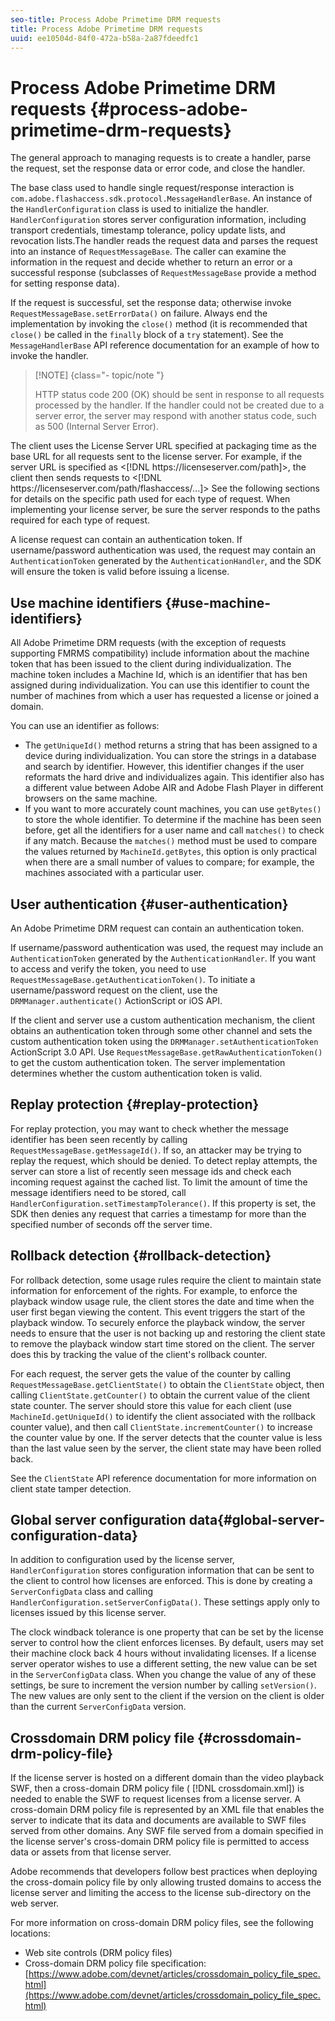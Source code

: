 ```yaml
---
seo-title: Process Adobe Primetime DRM requests
title: Process Adobe Primetime DRM requests
uuid: ee10504d-84f0-472a-b58a-2a87fdeedfc1
---
```


# Process Adobe Primetime DRM requests {#process-adobe-primetime-drm-requests}

The general approach to managing requests is to create a handler, parse the request, set the response data or error code, and close the handler.

The base class used to handle single request/response interaction is `com.adobe.flashaccess.sdk.protocol.MessageHandlerBase`. An instance of the `HandlerConfiguration` class is used to initialize the handler. `HandlerConfiguration` stores server configuration information, including transport credentials, timestamp tolerance, policy update lists, and revocation lists.The handler reads the request data and parses the request into an instance of `RequestMessageBase`. The caller can examine the information in the request and decide whether to return an error or a successful response (subclasses of `RequestMessageBase` provide a method for setting response data).

If the request is successful, set the response data; otherwise invoke `RequestMessageBase.setErrorData()` on failure. Always end the implementation by invoking the `close()` method (it is recommended that `close()` be called in the `finally` block of a `try` statement). See the `MessageHandlerBase` API reference documentation for an example of how to invoke the handler.

>[!NOTE] {class="- topic/note "}
>
>HTTP status code 200 (OK) should be sent in response to all requests processed by the handler. If the handler could not be created due to a server error, the server may respond with another status code, such as 500 (Internal Server Error).

The client uses the License Server URL specified at packaging time as the base URL for all requests sent to the license server. For example, if the server URL is specified as <[!DNL ht<span></span>tps://licenseserver.com/path]>, the client then sends requests to <[!DNL ht<span></span>tps://licenseserver.com/path/flashaccess/...]> See the following sections for details on the specific path used for each type of request. When implementing your license server, be sure the server responds to the paths required for each type of request.

A license request can contain an authentication token. If username/password authentication was used, the request may contain an `AuthenticationToken` generated by the `AuthenticationHandler`, and the SDK will ensure the token is valid before issuing a license.

## Use machine identifiers {#use-machine-identifiers}

All Adobe Primetime DRM requests (with the exception of requests supporting FMRMS compatibility) include information about the machine token that has been issued to the client during individualization. The machine token includes a Machine Id, which is an identifier that has ben assigned during individualization. You can use this identifier to count the number of machines from which a user has requested a license or joined a domain.

You can use an identifier as follows:

* The `getUniqueId()` method returns a string that has been assigned to a device during individualization. You can store the strings in a database and search by identifier. However, this identifier changes if the user reformats the hard drive and individualizes again. This identifier also has a different value between Adobe AIR and Adobe Flash Player in different browsers on the same machine. 
* If you want to more accurately count machines, you can use `getBytes()` to store the whole identifier. To determine if the machine has been seen before, get all the identifiers for a user name and call `matches()` to check if any match. Because the `matches()` method must be used to compare the values returned by `MachineId.getBytes`, this option is only practical when there are a small number of values to compare; for example, the machines associated with a particular user.

## User authentication {#user-authentication}

An Adobe Primetime DRM request can contain an authentication token.

If username/password authentication was used, the request may include an `AuthenticationToken` generated by the `AuthenticationHandler`. If you want to access and verify the token, you need to use `RequestMessageBase.getAuthenticationToken()`. To initiate a username/password request on the client, use the `DRMManager.authenticate()` ActionScript or iOS API.

If the client and server use a custom authentication mechanism, the client obtains an authentication token through some other channel and sets the custom authentication token using the `DRMManager.setAuthenticationToken` ActionScript 3.0 API. Use `RequestMessageBase.getRawAuthenticationToken()` to get the custom authentication token. The server implementation determines whether the custom authentication token is valid.

## Replay protection {#replay-protection}

For replay protection, you may want to check whether the message identifier has been seen recently by calling `RequestMessageBase.getMessageId()`. If so, an attacker may be trying to replay the request, which should be denied. To detect replay attempts, the server can store a list of recently seen message ids and check each incoming request against the cached list. To limit the amount of time the message identifiers need to be stored, call `HandlerConfiguration.setTimestampTolerance()`. If this property is set, the SDK then denies any request that carries a timestamp for more than the specified number of seconds off the server time.

## Rollback detection {#rollback-detection}

For rollback detection, some usage rules require the client to maintain state information for enforcement of the rights. For example, to enforce the playback window usage rule, the client stores the date and time when the user first began viewing the content. This event triggers the start of the playback window. To securely enforce the playback window, the server needs to ensure that the user is not backing up and restoring the client state to remove the playback window start time stored on the client. The server does this by tracking the value of the client's rollback counter.

For each request, the server gets the value of the counter by calling `RequestMessageBase.getClientState()` to obtain the `ClientState` object, then calling `ClientState.getCounter()` to obtain the current value of the client state counter. The server should store this value for each client (use `MachineId.getUniqueId()` to identify the client associated with the rollback counter value), and then call `ClientState.incrementCounter()` to increase the counter value by one. If the server detects that the counter value is less than the last value seen by the server, the client state may have been rolled back.

See the `ClientState` API reference documentation for more information on client state tamper detection.

## Global server configuration data{#global-server-configuration-data}

In addition to configuration used by the license server, `HandlerConfiguration` stores configuration information that can be sent to the client to control how licenses are enforced. This is done by creating a `ServerConfigData` class and calling `HandlerConfiguration.setServerConfigData()`. These settings apply only to licenses issued by this license server.

The clock windback tolerance is one property that can be set by the license server to control how the client enforces licenses. By default, users may set their machine clock back 4 hours without invalidating licenses. If a license server operator wishes to use a different setting, the new value can be set in the `ServerConfigData` class. When you change the value of any of these settings, be sure to increment the version number by calling `setVersion()`. The new values are only sent to the client if the version on the client is older than the current `ServerConfigData` version. 

## Crossdomain DRM policy file {#crossdomain-drm-policy-file}

If the license server is hosted on a different domain than the video playback SWF, then a cross-domain DRM policy file ( [!DNL crossdomain.xml]) is needed to enable the SWF to request licenses from a license server. A cross-domain DRM policy file is represented by an XML file that enables the server to indicate that its data and documents are available to SWF files served from other domains. Any SWF file served from a domain specified in the license server's cross-domain DRM policy file is permitted to access data or assets from that license server.

Adobe recommends that developers follow best practices when deploying the cross-domain policy file by only allowing trusted domains to access the license server and limiting the access to the license sub-directory on the web server.

For more information on cross-domain DRM policy files, see the following locations:

* Web site controls (DRM policy files)
* Cross-domain DRM policy file specification: [https://www.adobe.com/devnet/articles/crossdomain_policy_file_spec.html](https://www.adobe.com/devnet/articles/crossdomain_policy_file_spec.html)